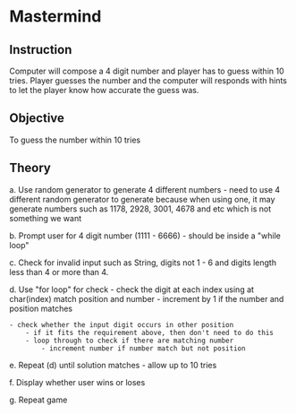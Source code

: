 # Mastermind 

## Instruction
Computer will compose a 4 digit number and player has to guess within 10 tries. Player guesses the number and the computer will responds with hints to let the player know how accurate the guess was.

## Objective
To guess the number within 10 tries

## Theory
a. Use random generator to generate 4 different numbers
    - need to use 4 different random generator to generate because when using one, it may generate numbers such as 1178, 2928, 3001, 4678 and etc which is not something we want

b. Prompt user for 4 digit number (1111 - 6666)
    - should be inside a "while loop"

c. Check for invalid input such as String, digits not 1 - 6 and digits length less than 4 or more than 4.

d. Use "for loop" for check
    - check the digit at each index using at char(index) match position and number
        - increment by 1 if the number and position matches

    - check whether the input digit occurs in other position
        - if it fits the requirement above, then don't need to do this
        - loop through to check if there are matching number
            - increment number if number match but not position

e. Repeat (d) until solution matches
    - allow up to 10 tries

f. Display whether user wins or loses

g. Repeat game